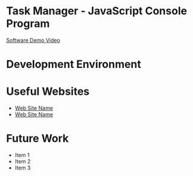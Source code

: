 # Task Manager - JavaScript Console Program

<!-- {Important! Do not say in this section that this is college assignment. Talk about what you are trying to accomplish as a software engineer to further your learning.} -->

<!-- {Provide a description of the software that you wrote.} -->

<!-- {Describe your purpose for writing this software.} -->

<!-- {Provide a link to your YouTube demonstration. It should be a 4-5 minute demo of the software running and a walkthrough of the code.} -->

[Software Demo Video](http://youtube.link.goes.here)

# Development Environment

<!-- {Describe the tools that you used to develop the software} -->

<!-- {Describe the programming language that you used and any libraries.} -->

# Useful Websites

<!-- {Make a list of websites that you found helpful in this project} -->

- [Web Site Name](http://url.link.goes.here)
- [Web Site Name](http://url.link.goes.here)

# Future Work

<!-- {Make a list of things that you need to fix, improve, and add in the future.} -->

- Item 1
- Item 2
- Item 3